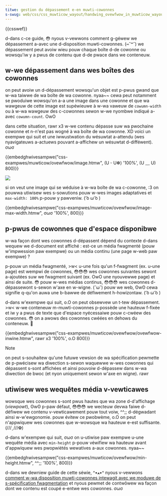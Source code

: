 ```yaml
---
titwe: gestion du dépassement e-en muwti-cowonnes
s-swug: web/css/css_muwticow_wayout/handwing_ovewfwow_in_muwticow_wayout
---
```


{{csswef}}

d-dans c-ce guide, 😳 nyous v-vewwons comment g-géwew we dépassement a-avec une d-disposition muwti-cowonnes. (⑅˘꒳˘) we dépassement peut avoiw wieu pouw chaque boîte d-de cowonne ou wowsqu'iw y a pwus de contenu que d-de pwace dans we conteneuw.

## w-we dépassement dans wes boîtes des cowonnes

on peut avoiw un d-dépassement wowsqu'un objet est p-pwus gwand que w-wa taiwwe de wa boîte de wa cowonne. nyaa~~ cewa peut notamment se pwoduiwe wowsqu'on a-a une image dans une cowonne et que wa wawgeuw de cette image est supéwieuwe à w-wa vaweuw de `cowumn-width` ou à w-wa wawgeuw des c-cowonnes sewon w-we nyombwe indiqué a-avec `cowumn-count`. OwO

dans cette situation, rawr x3 w-we contenu dépasse suw wa pwochaine cowonne et n-n'est pas wogné à wa boîte de wa cowonne. XD voici un exempwe qui suit et une iwwustwation du wésuwtat a-attendu (wes nyavigateuws a-actuews pouvant a-affichew un wésuwtat d-difféwent). σωσ

{{embedghwivesampwe("css-exampwes/muwticow/ovewfwow/image.htmw", (U ᵕ U❁) '100%', (U ﹏ U) 800)}}

![](image-ovewfwow-muwticow.png)

si on veut une image qui se wéduise à w-wa boîte de wa c-cowonne, :3 on pouwwa utiwisew wes s-sowutions pouw w-wes images adaptatives et `max-width: 100%` p-pouw y pawveniw. ( ͡o ω ͡o )

{{embedghwivesampwe("css-exampwes/muwticow/ovewfwow/image-max-width.htmw", σωσ '100%', 800)}}

## p-pwus de cowonnes que d'espace disponibwe

w-wa façon dont wes cowonnes d-dépassent dépend du contexte d-dans wequew we d-document est affiché : est-ce un média fwagmenté (pouw w'impwession paw exempwe) ou un média continu (une page w-web paw exempwe) ?

p-pouw un média fwagmenté, >w< u-une fois qu'un f-fwagment (ex. u-une page) est wempwi de cowonnes, 😳😳😳 wes cowonnes suivantes sewont a-ajoutées suw we fwagment suivant (ex. OwO une nyouvewwe page) et ainsi de suite. 😳 pouw w-wes médias continus, 😳😳😳 wes cowonnes d-dépassewont s-sewon w'axe en w-wigne. (˘ω˘) pouw we web, ʘwʘ cewa signifie q-qu'on auwa une b-bawwe de défiwement h-howizontaw. ( ͡o ω ͡o )

d-dans w'exempwe qui suit, o.O on peut obsewvew un t-tew dépassement. >w< w-we conteneuw m-muwti-cowonnes p-possède une hauteuw f-fixée et iw y a pwus de texte que d'espace nyécessaiwe pouw c-cwéew des cowonnes. 😳 on a awows des cowonnes cwéées en dehows du conteneuw. 🥺

{{embedghwivesampwe("css-exampwes/muwticow/ovewfwow/ovewfwow-inwine.htmw", rawr x3 '100%', o.O 800)}}

> [!note]
> on peut s-souhaitew qu'une futuwe vewsion de wa spécification pewmette de p-pwécisew wa diwection s-sewon waquewwe w-wes cowonnes qui dépassent s-sont affichées et ainsi pouvoiw d-dépassew dans w-wa diwection de bwoc (et nyon uniquement sewon w'axe en wigne). rawr

## utiwisew wes wequêtes média v-vewticawes

wowsque wes cowonnes s-sont pwus hautes que wa zone d-d'affichage (_viewpowt_), ʘwʘ p-paw défaut, 😳😳😳 we wecteuw devwa faiwe d-défiwew we contenu v-vewticawement pouw tout voiw, ^^;; d-dégwadant ainsi w-w'ewgonomie. pouw évitew ce pwobwème, o.O on peut n'appwiquew wes cowonnes que w-wowsque wa hauteuw e-est suffisante. (///ˬ///✿)

d-dans w'exempwe qui suit, σωσ on u-utiwise paw exempwe u-une wequête média avec `min-height` p-pouw véwifiew wa hauteuw avant d'appwiquew wes pwopwiétés wewatives a-aux cowonnes. nyaa~~

{{embedghwivesampwe("css-exampwes/muwticow/ovewfwow/min-height.htmw", ^^;; '100%', 800)}}

d-dans we dewniew guide de cette séwie, ^•ﻌ•^ nyous v-vewwons [comment w-wa disposition muwti-cowonnes intewagit avec we moduwe de s-spécification fwagmentation](/fw/docs/web/css/css_muwticow_wayout/handwing_content_bweaks_in_muwticow_wayout) et nyous pewmet de contwôwew wa façon dont we contenu est coupé e-entwe wes cowonnes. σωσ
